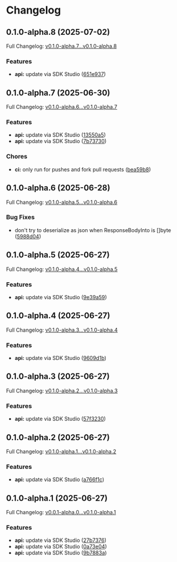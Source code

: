 # Changelog

## 0.1.0-alpha.8 (2025-07-02)

Full Changelog: [v0.1.0-alpha.7...v0.1.0-alpha.8](https://git.j9xym.com/opencode-api-go/compare/v0.1.0-alpha.7...v0.1.0-alpha.8)

### Features

* **api:** update via SDK Studio ([651e937](https://git.j9xym.com/opencode-api-go/commit/651e937c334e1caba3b968e6cac865c219879519))

## 0.1.0-alpha.7 (2025-06-30)

Full Changelog: [v0.1.0-alpha.6...v0.1.0-alpha.7](https://git.j9xym.com/opencode-api-go/compare/v0.1.0-alpha.6...v0.1.0-alpha.7)

### Features

* **api:** update via SDK Studio ([13550a5](https://git.j9xym.com/opencode-api-go/commit/13550a5c65d77325e945ed99fe0799cd1107b775))
* **api:** update via SDK Studio ([7b73730](https://git.j9xym.com/opencode-api-go/commit/7b73730c7fa62ba966dda3541c3e97b49be8d2bf))


### Chores

* **ci:** only run for pushes and fork pull requests ([bea59b8](https://git.j9xym.com/opencode-api-go/commit/bea59b886800ef555f89c47a9256d6392ed2e53d))

## 0.1.0-alpha.6 (2025-06-28)

Full Changelog: [v0.1.0-alpha.5...v0.1.0-alpha.6](https://git.j9xym.com/opencode-api-go/compare/v0.1.0-alpha.5...v0.1.0-alpha.6)

### Bug Fixes

* don't try to deserialize as json when ResponseBodyInto is []byte ([5988d04](https://git.j9xym.com/opencode-api-go/commit/5988d04839cb78b6613057280b91b72a60fef33d))

## 0.1.0-alpha.5 (2025-06-27)

Full Changelog: [v0.1.0-alpha.4...v0.1.0-alpha.5](https://git.j9xym.com/opencode-api-go/compare/v0.1.0-alpha.4...v0.1.0-alpha.5)

### Features

* **api:** update via SDK Studio ([9e39a59](https://git.j9xym.com/opencode-api-go/commit/9e39a59b3d5d1bd5e64633732521fb28362cc70e))

## 0.1.0-alpha.4 (2025-06-27)

Full Changelog: [v0.1.0-alpha.3...v0.1.0-alpha.4](https://git.j9xym.com/opencode-api-go/compare/v0.1.0-alpha.3...v0.1.0-alpha.4)

### Features

* **api:** update via SDK Studio ([9609d1b](https://git.j9xym.com/opencode-api-go/commit/9609d1b1db7806d00cb846c9914cb4935cdedf52))

## 0.1.0-alpha.3 (2025-06-27)

Full Changelog: [v0.1.0-alpha.2...v0.1.0-alpha.3](https://git.j9xym.com/opencode-api-go/compare/v0.1.0-alpha.2...v0.1.0-alpha.3)

### Features

* **api:** update via SDK Studio ([57f3230](https://git.j9xym.com/opencode-api-go/commit/57f32309023cc1f0f20c20d02a3907e390a71f61))

## 0.1.0-alpha.2 (2025-06-27)

Full Changelog: [v0.1.0-alpha.1...v0.1.0-alpha.2](https://git.j9xym.com/opencode-api-go/compare/v0.1.0-alpha.1...v0.1.0-alpha.2)

### Features

* **api:** update via SDK Studio ([a766f1c](https://git.j9xym.com/opencode-api-go/commit/a766f1c54f02bbc1380151b0e22d97cc2c5892e6))

## 0.1.0-alpha.1 (2025-06-27)

Full Changelog: [v0.0.1-alpha.0...v0.1.0-alpha.1](https://git.j9xym.com/opencode-api-go/compare/v0.0.1-alpha.0...v0.1.0-alpha.1)

### Features

* **api:** update via SDK Studio ([27b7376](https://git.j9xym.com/opencode-api-go/commit/27b7376310466ee17a63f2104f546b53a2b8361a))
* **api:** update via SDK Studio ([0a73e04](https://git.j9xym.com/opencode-api-go/commit/0a73e04c23c90b2061611edaa8fd6282dc0ce397))
* **api:** update via SDK Studio ([9b7883a](https://git.j9xym.com/opencode-api-go/commit/9b7883a144eeac526d9d04538e0876a9d18bb844))
